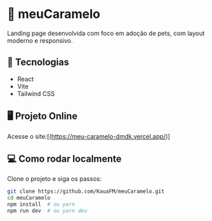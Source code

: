 # 🐾 meuCaramelo

Landing page desenvolvida com foco em adoção de pets, com layout moderno e responsivo.

## 🚀 Tecnologias

- React
- Vite
- Tailwind CSS

## 🖥️ Projeto Online

Acesse o site:[(https://meu-caramelo-dmdk.vercel.app/)]

## 💻 Como rodar localmente

Clone o projeto e siga os passos:

```bash
git clone https://github.com/KauaFM/meuCaramelo.git
cd meuCaramelo
npm install  # ou yarn
npm run dev  # ou yarn dev
